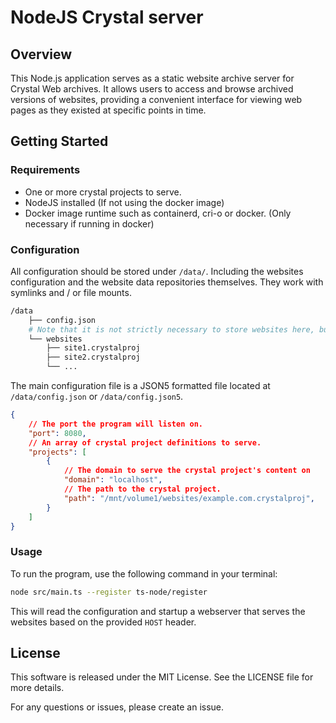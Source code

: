 # NodeJS Crystal server

## Overview
This Node.js application serves as a static website archive server for Crystal Web archives. It allows users to access and browse archived versions of websites, providing a convenient interface for viewing web pages as they existed at specific points in time.

## Getting Started

### Requirements
 - One or more crystal projects to serve.
 - NodeJS installed (If not using the docker image)
 - Docker image runtime such as containerd, cri-o or docker. (Only necessary if running in docker)

### Configuration

All configuration should be stored under `/data/`. Including the websites configuration and the website data repositories themselves. They work with symlinks and / or file mounts.

```sh
/data
    ├── config.json
    # Note that it is not strictly necessary to store websites here, but it is recommended.
    └── websites
        ├── site1.crystalproj
        ├── site2.crystalproj
        └── ...
```

The main configuration file is a JSON5 formatted file located at `/data/config.json` or `/data/config.json5`.
```json
{
    // The port the program will listen on.
    "port": 8080,
    // An array of crystal project definitions to serve.
    "projects": [
        {
            // The domain to serve the crystal project's content on
            "domain": "localhost",
            // The path to the crystal project. 
            "path": "/mnt/volume1/websites/example.com.crystalproj",
        }
    ]
}
```

### Usage
To run the program, use the following command in your terminal:

```bash
node src/main.ts --register ts-node/register
```
This will read the configuration and startup a webserver that serves the websites based on the provided `HOST` header. 

## License
This software is released under the MIT License. See the LICENSE file for more details.

For any questions or issues, please create an issue.